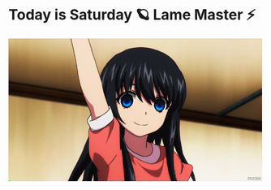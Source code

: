 <!DOCTYPE html>
<html>
<body>
<h1 align="center" style="display: inline-block;">Today is Saturday 🪐 Lame Master ⚡️</h1>
  <div>
     <img alt="Strike-the-Blood-Anime-minamiya-natsuki-natsuki-minamiya-1078950.gif" src="https://github.com/eiwww/eiwww/blob/main/Strike-the-Blood-Anime-minamiya-natsuki-natsuki-minamiya-1078950.gif?raw=true" data-hpc="true" class="Box-sc-g0xbh4-0 fzFXnm"">
  </div>
 
<p align="center">
<!--   <img src="https://github.com/eiwww/eiwww/blob/main/285835398_5213199498787362_1427536070195681878_n.jpg" alt="Material Bread logo"> -->
  
</p>
</body>
</html>
<!--
**eiwww/eiwww** is a ✨ _special_ ✨ repository because its `README.md` (this file) appears on your GitHub profile.

Here are some ideas to get you started:

- 🔭 I’m currently working on ...
- 🌱 I’m currently learning ...
- 👯 I’m looking to collaborate on ...
- 🤔 I’m looking for help with ...
- 💬 Ask me about ...
- 📫 How to reach me: ...
- 😄 Pronouns: ...
- ⚡ Fun fact: ...
-->
